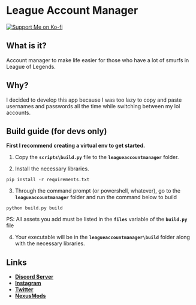 
# League Account Manager
[![Support Me on Ko-fi](https://i.imgur.com/7Cm07AZ.png)](https://ko-fi.com/siriusbeck)

## What is it?
Account manager to make life easier for those who have a lot of smurfs in League of Legends.

## Why?
I decided to develop this app because I was too lazy to copy and paste usernames and passwords all the time while switching between my lol accounts.

## Build guide (for devs only)
**First I recommend creating a virtual env to get started.**

1. Copy the **`scripts\build.py`** file to the **`leagueaccountmanager`** folder.

2. Install the necessary libraries.
```
pip install -r requirements.txt
```

3. Through the command prompt (or powershell, whatever), go to the **`leagueaccountmanager`** folder and run the command below to build
```
python build.py build
```
PS: All assets you add must be listed in the **`files`** variable of the **`build.py`** file

4. Your executable will be in the **`leagueaccountmanager\build`** folder along with the necessary libraries.

## Links
- **[Discord Server](https://discord.gg/pVKQ7vzmKE)**
- **[Instagram](https://instagram.com)**
- **[Twitter](https://twitter.com/_katiorro)**
- **[NexusMods](https://www.nexusmods.com/users/73453593)**
